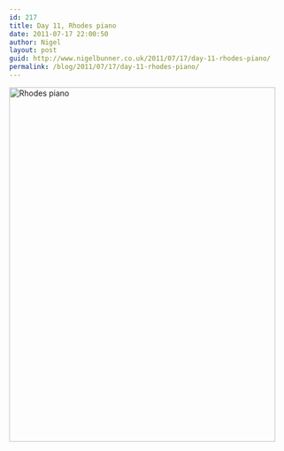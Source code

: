 ```yaml
---
id: 217
title: Day 11, Rhodes piano
date: 2011-07-17 22:00:50
author: Nigel
layout: post
guid: http://www.nigelbunner.co.uk/2011/07/17/day-11-rhodes-piano/
permalink: /blog/2011/07/17/day-11-rhodes-piano/
---
```

[<img src="http://farm7.static.flickr.com/6026/5947975488_7f2238c7da_z.jpg" width="481" height="640" alt="Rhodes piano" />](http://www.flickr.com/photos/icklephotos/5947975488/ "Rhodes piano by icle fotos, on Flickr")